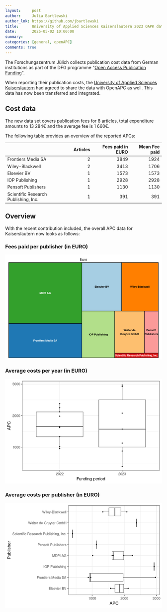 ```yaml
---
layout:     post
author:     Julia Bartlewski
author_lnk: https://github.com/jbartlewski
title:      University of Applied Sciences Kaiserslautern 2023 OAPK data integrated
date:       2025-05-02 10:00:00
summary:    
categories: [general, openAPC]
comments: true
---
```





The Forschungszentrum Jülich collects publication cost data from German institutions as part of the DFG programme "[Open Access Publication Funding](https://www.fz-juelich.de/en/zb/open-science/open-access/monitoring-dfg-oa-publication-funding)".

When reporting their publication costs, the [University of Applied Sciences Kaiserslautern](https://www.hs-kl.de/en/) had agreed to share the data with OpenAPC as well. This data has now been transferred and integrated.



## Cost data



The new data set covers publication fees for 8 articles, total expenditure amounts to 13 284€ and the average fee is 1 660€. 


The following table provides an overview of the reported APCs: 




|                                     | Articles| Fees paid in EURO| Mean Fee paid|
|:------------------------------------|--------:|-----------------:|-------------:|
|Frontiers Media SA                   |        2|              3849|          1924|
|Wiley-Blackwell                      |        2|              3413|          1706|
|Elsevier BV                          |        1|              1573|          1573|
|IOP Publishing                       |        1|              2928|          2928|
|Pensoft Publishers                   |        1|              1130|          1130|
|Scientific Research Publishing, Inc. |        1|               391|           391|



## Overview

With the recent contribution included, the overall APC data for Kaiserslautern now looks as follows:

### Fees paid per publisher (in EURO)

![plot of chunk tree_kaiserslautern_2025_05_02_full](/figure/tree_kaiserslautern_2025_05_02_full-1.png)

###  Average costs per year (in EURO)

![plot of chunk box_kaiserslautern_2025_05_02_year_full](/figure/box_kaiserslautern_2025_05_02_year_full-1.png)

###  Average costs per publisher (in EURO)

![plot of chunk box_kaiserslautern_2025_05_02_publisher_full](/figure/box_kaiserslautern_2025_05_02_publisher_full-1.png)
